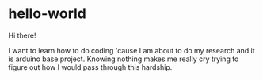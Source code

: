 # hello-world

Hi there!

I want to learn how to do coding 'cause I am about to do my research and it is arduino base project.
Knowing nothing makes me really cry trying to figure out how I would pass through this hardship.
